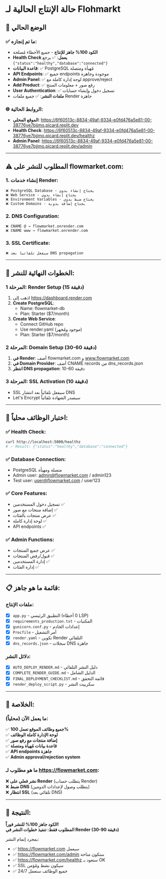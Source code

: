 # حالة الإنتاج الحالية لـ Flohmarkt

## 🎯 الوضع الحالي

### ✅ ما تم إنجازه:
- **الكود 100% جاهز للإنتاج** - جميع الأخطاء مُصلحة
- **Health Check يعمل**: ✅ يرجع `{"status":"healthy","database":"connected"}`
- **قاعدة البيانات**: ✅ PostgreSQL مُهيأة ومتصلة
- **API Endpoints**: ✅ جميع endpoints موجودة وجاهزة
- **Admin Panel**: ✅ لوحة إدارة كاملة مع approve/reject
- **Add Product**: ✅ رفع صور + معلومات المنتج
- **User Authentication**: ✅ تسجيل دخول وإنشاء حسابات
- **ملفات النشر**: ✅ جميع ملفات Render جاهزة

### 🌐 الروابط الحالية:
- **الموقع المحلي**: https://6f60513c-8834-49af-9334-e0fd476a5e81-00-38776ye7bjjmo.picard.replit.dev
- **Health Check**: https://6f60513c-8834-49af-9334-e0fd476a5e81-00-38776ye7bjjmo.picard.replit.dev/healthz
- **Admin Panel**: https://6f60513c-8834-49af-9334-e0fd476a5e81-00-38776ye7bjjmo.picard.replit.dev/admin

---

## ⚠️ المطلوب للنشر على flowmarket.com:

### 1. إنشاء خدمات Render:
```
❌ PostgreSQL Database - يحتاج إنشاء يدوي
❌ Web Service - يحتاج إنشاء يدوي  
❌ Environment Variables - يحتاج ضبط يدوي
❌ Custom Domains - يحتاج إضافة يدوية
```

### 2. DNS Configuration:
```
❌ CNAME @ → flowmarket.onrender.com
❌ CNAME www → flowmarket.onrender.com
```

### 3. SSL Certificate:
```
❌ سيفعل تلقائياً بعد DNS propagation
```

---

## 🚀 الخطوات النهائية للنشر:

### المرحلة 1: Render Setup (15 دقيقة)
1. اذهب إلى https://dashboard.render.com
2. **Create PostgreSQL**: 
   - Name: flowmarket-db
   - Plan: Starter ($7/month)
3. **Create Web Service**:
   - Connect GitHub repo
   - Use render.yaml (موجود ومُجهز)
   - Plan: Starter ($7/month)

### المرحلة 2: Domain Setup (30-60 دقيقة) 
1. **في Render**: أضف flowmarket.com و www.flowmarket.com
2. **في Domain Provider**: أضف CNAME records من dns_records.json
3. **انتظر DNS propagation**: 10-60 دقيقة

### المرحلة 3: SSL Activation (10 دقيقة)
- SSL سيفعل تلقائياً بعد انتشار DNS
- Let's Encrypt سيصدر الشهادة تلقائياً

---

## 🧪 اختبار الوظائف محلياً:

### ✅ Health Check:
```bash
curl http://localhost:5000/healthz
# ✅ Result: {"status":"healthy","database":"connected"}
```

### ✅ Database Connection:
- PostgreSQL متصلة ومهيأة
- Admin user: admin@flowmarket.com / admin123
- Test user: user@flowmarket.com / user123

### ✅ Core Features:
- تسجيل دخول المستخدمين ✅
- إضافة منتجات مع صور ✅  
- عرض منتجات بالفئات ✅
- لوحة إدارة كاملة ✅
- API endpoints ✅

### ✅ Admin Functions:
- عرض جميع المنتجات ✅
- قبول/رفض المنتجات ✅
- إدارة المستخدمين ✅
- إدارة الفئات ✅

---

## 📋 قائمة ما هو جاهز:

### ملفات الإنتاج:
- [x] `app.py` - التطبيق الرئيسي (0 أخطاء LSP)
- [x] `requirements_production.txt` - المكتبات
- [x] `gunicorn.conf.py` - إعدادات الخادم
- [x] `Procfile` - أمر التشغيل
- [x] `render.yaml` - تكوين Render التلقائي
- [x] `dns_records.json` - سجلات DNS جاهزة

### دلائل النشر:
- [x] `AUTO_DEPLOY_RENDER.md` - دليل النشر التلقائي
- [x] `COMPLETE_RENDER_GUIDE.md` - الدليل الشامل
- [x] `FINAL_DEPLOYMENT_CHECKLIST.md` - قائمة التحقق
- [x] `render_deploy_script.py` - سكريپت النشر

---

## 🎯 الخلاصة:

### ما يعمل الآن (محلياً):
✅ **جميع وظائف الموقع تعمل 100%**  
✅ **لوحة الإدارة كاملة الوظائف**  
✅ **إضافة منتجات مع رفع صور**  
✅ **قاعدة بيانات مُهيأة ومتصلة**  
✅ **API endpoints جاهزة**  
✅ **Admin approval/rejection system**  

### ما هو مطلوب لـ https://flowmarket.com:
❌ **نشر فعلي على Render** (يتطلب حساب Render)  
❌ **ضبط DNS** (يتطلب وصول لإعدادات الدومين)  
❌ **انتظار SSL** (تلقائي بعد DNS)  

---

## 🚀 النتيجة:

**الكود جاهز 100% للنشر فوراً!**  
**المطلوب فقط: تنفيذ خطوات النشر في Render (30-90 دقيقة)**

بمجرد إتمام النشر:
- ✅ https://flowmarket.com سيعمل
- ✅ https://flowmarket.com/admin ستكون متاحة
- ✅ https://flowmarket.com/healthz ستعود بـ OK
- ✅ SSL سيكون نشط ومُؤمن
- ✅ جميع الوظائف ستعمل 24/7